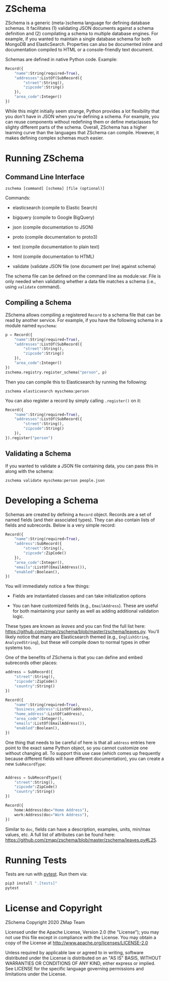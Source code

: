 ZSchema
=======

ZSchema is a generic (meta-)schema language for defining database schemas. It
facilitates (1) validating JSON documents against a schema definition and (2)
compilating a schema to multiple database engines. For example, if you wanted
to maintain a single database schema for both MongoDB and ElasticSearch.
Properties can also be documented inline and documentation compiled to HTML or
a console-friendly text document.

Schemas are defined in native Python code. Example:

```python
Record({
    "name":String(required=True),
    "addresses":ListOf(SubRecord({
        "street":String(),
        "zipcode":String()
    }),
    "area_code":Integer()
})
```

While this might initially seem strange, Python provides a lot flexibility that
you don't have in JSON when you're defining a schema. For example, you can
reuse components without redefining them or define metaclasses for slighty
different parts of the schema. Overall, ZSchema has a higher learning curve
than the languages that ZSchema can compile. However, it makes defining complex
schemas much easier.

Running ZSchema
===============

Command Line Interface
----------------------

`zschema [command] [schema] [file (optional)]`

Commands:

 * elasticsearch (compile to Elastic Search)

 * bigquery (compile to Google BigQuery)

 * json (compile documentation to JSON)

 * proto (compile documentation to proto3)

 * text (compile documentation to plain text)

 * html (compile documentation to HTML)

 * validate (validate JSON file (one document per line) against schema)

The schema file can be defined on the command line as module:var. File is only
needed when validating whether a data file matches a schema (i.e., using
`validate` command).


Compiling a Schema
------------------

ZSchema allows compiling a registered `Record` to a schema file that can be
read by another service. For example, if you have the following schema in a
module named `myschema`:

```python
p = Record({
    "name":String(required=True),
    "addresses":ListOf(SubRecord({
        "street":String(),
        "zipcode":String()
    }),
    "area_code":Integer()
})
zschema.registry.register_schema("person", p)
```

Then you can compile this to Elasticsearch by running the following:
```
zschema elasticsearch myschema:person
```

You can also register a record by simply calling `.register()` on it:

```python
Record({
    "name":String(required=True),
    "addresses":ListOf(SubRecord({
        "street":String(),
        "zipcode":String()
    }),
}).register("person")
```


Validating a Schema
-------------------

If you wanted to validate a JSON file containing data, you can pass this in along with the schema:

```
zschema validate myschema:person people.json
```


Developing a Schema
===================

Schemas are created by defining a `Record` object. Records are a set of named
fields (and their associated types). They can also contain lists of fields and
subrecords. Below is a very simple record:

```python
Record({
    "name":String(required=True),
    "address":SubRecord({
        "street":String(),
        "zipcode":ZipCode()
    }),
    "area_code":Integer(),
	"emails":ListOf(EmailAddress()),
	"enabled":Boolean(),
})
```

You will immediately notice a few things:

 * Fields are instantiated classes and can take initialization options

 * You can have customized fields (e.g., `EmailAddress`). These are useful for both
   maintaining your sanity as well as adding additional validation logic.


These types are known as _leaves_ and you can find the full list here:
https://github.com/zmap/zschema/blob/master/zschema/leaves.py. You'll likely
notice that many are Elasticsearch themed (e.g., `EnglishString`,
`AnalyzedString`), but these will compile down to normal types in other systems
too.

One of the benefits of ZSchema is that you can define and embed subrecords
other places:

```python
address = SubRecord({
    "street":String(),
    "zipcode":ZipCode()
    "country":String()
})

Record({
    "name":String(required=True),
    "business_address":ListOf(address),
    "home_address":ListOf(address),
    "area_code":Integer(),
	"emails":ListOf(EmailAddress()),
	"enabled":Boolean(),
})
```

One thing that needs to be careful of here is that all `address` entries here
point to the exact same Python object, so you cannot customize one without
changing all. To support this use case (which comes up frequently because
different fields will have different documentation), you can create a new `SubRecordType`:

```python

Address = SubRecordType({
    "street":String(),
    "zipcode":ZipCode()
    "country":String()
})

Record({
	home:Address(doc="Home Address"),
	work:Address(doc="Work Address"),
})

```

Similar to `doc`, fields can have a description, examples, units, min/max
values, etc. A full list of attributes can be found here:
https://github.com/zmap/zschema/blob/master/zschema/leaves.py#L25.


Running Tests
=============

Tests are run with [pytest](https://docs.pytest.org/en/stable/). Run them via:
```zsh
pip3 install ".[tests]"
pytest
```


License and Copyright
=====================

ZSchema Copyright 2020 ZMap Team

Licensed under the Apache License, Version 2.0 (the "License"); you may not use
this file except in compliance with the License. You may obtain a copy of the
License at http://www.apache.org/licenses/LICENSE-2.0

Unless required by applicable law or agreed to in writing, software distributed
under the License is distributed on an "AS IS" BASIS, WITHOUT WARRANTIES OR
CONDITIONS OF ANY KIND, either express or implied. See LICENSE for the specific
language governing permissions and limitations under the License.
